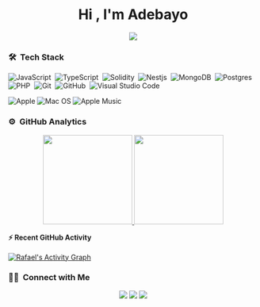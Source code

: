 <h1 align="center">Hi , I'm Adebayo</h1>
<p align="center">
  <a href="https://github.com/DenverCoder1/readme-typing-svg"><img src="https://readme-typing-svg.herokuapp.com?lines=Senior+Software+Developer;Blockchain+Developer;Smart+Contract%20|%20Algorithms%20|%20OOP%20;Always%20learning%20new%20things&center=true&width=500&height=50"></a>
</p>

<!--
**AdebsAlert/AdebsAlert** is a ✨ _special_ ✨ repository because its `README.md` (this file) appears on your GitHub profile.

Here are some ideas to get you started:

- 🔭 I’m currently working on ...
- 🌱 I’m currently learning ...
- 👯 I’m looking to collaborate on ...
- 🤔 I’m looking for help with ...
- 💬 Ask me about ...
- 📫 How to reach me: ...
- 😄 Pronouns: ...
- ⚡ Fun fact: ...
-->

### 🛠 &nbsp;Tech Stack
![JavaScript](https://img.shields.io/badge/-JavaScript-05122A?style=flat&logo=javascript)&nbsp;
![TypeScript](https://img.shields.io/badge/-TypeScript-05122A?style=flat&logo=typescript)&nbsp;
![Solidity](https://img.shields.io/badge/-Solidity-05122A?style=flat&logo=solidity)&nbsp;
![Nestjs](https://img.shields.io/badge/-Nestjs-05122A?style=flat&logo=nestjs)&nbsp;
![MongoDB](https://img.shields.io/badge/-Mongodb-05122A?style=flat&logo=mongodb)&nbsp;
![Postgres](https://img.shields.io/badge/-Postgres-05122A?style=flat&logo=postgresdb)&nbsp;
![PHP](https://img.shields.io/badge/-PHP-05122A?style=flat&logo=PHP)&nbsp;
![Git](https://img.shields.io/badge/-Git-05122A?style=flat&logo=git)&nbsp;
![GitHub](https://img.shields.io/badge/-GitHub-05122A?style=flat&logo=github)&nbsp;
![Visual Studio Code](https://img.shields.io/badge/-Visual%20Studio%20Code-05122A?style=flat&logo=visual-studio-code&logoColor=007ACC)&nbsp;


![Apple](https://img.shields.io/badge/Apple-%23000000.svg?style=flat&logo=apple&logoColor=white)
![Mac OS](https://img.shields.io/badge/mac%20os-000000?style=flat&logo=macos&logoColor=F0F0F0)
![Apple Music](https://img.shields.io/badge/Apple_Music-9933CC?style=flat&logo=apple-music&logoColor=white)


### ⚙️ &nbsp;GitHub Analytics

<p align="center">
<a href="https://github.com/azizovrafael">
  <img height="180em" src="https://github-readme-stats-eight-theta.vercel.app/api?username=adebsalert&show_icons=true&theme=algolia&include_all_commits=true&count_private=true"/>
  <img height="180em" src="https://github-readme-stats-eight-theta.vercel.app/api/top-langs/?username=adebsalert&layout=compact&langs_count=8&theme=algolia&include_all_commits=true&count_private=true"/>
</a>
</p>



<summary><b>⚡ Recent GitHub Activity</b></summary>
  <br/>
   <a href="https://github.com/adebsalert"><img alt="Rafael's Activity Graph" src="https://activity-graph.herokuapp.com/graph?username=adebsalert&custom_title=Adebayo's%20Contribution%20Graph&theme=react-dark" /></a>
  <br/>
  
  
  ### 🤝🏻 &nbsp;Connect with Me

<p align="center">
<a href="https://www.linkedin.com/in/adebsalert"><img src="https://img.shields.io/badge/-Adebayo%20Linkedin-0077B5?style=flat&logo=Linkedin&logoColor=white"/></a>
<a href="mailto:adebsalert@gmail.com"><img src="https://img.shields.io/badge/-adebsalert@gmail.com-D14836?style=flat&logo=Gmail&logoColor=white"/></a>
<a href="https://www.instagram.com/adebsalert/"><img src="https://img.shields.io/badge/-@adebsalert-E4405F?style=flat&logo=Instagram&logoColor=white"/></a>
</p>
